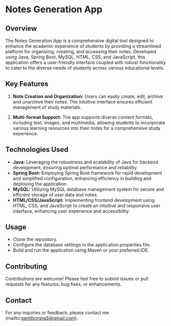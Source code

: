 # Notes Generation App

## Overview
The Notes Generation App is a comprehensive digital tool designed to enhance the academic experience of students by providing a streamlined platform for organizing, creating, and accessing their notes. Developed using Java, Spring Boot, MySQL, HTML, CSS, and JavaScript, this application offers a user-friendly interface coupled with robust functionality to cater to the diverse needs of students across various educational levels.

## Key Features
1. **Note Creation and Organization:** Users can easily create, edit, archive and unarchive their notes. The intuitive interface ensures efficient management of study materials.
   
2. **Multi-format Support:** The app supports diverse content formats, including text, images, and multimedia, allowing students to incorporate various learning resources into their notes for a comprehensive study experience.

## Technologies Used
- **Java:** Leveraging the robustness and scalability of Java for backend development, ensuring optimal performance and reliability.
- **Spring Boot:** Employing Spring Boot framework for rapid development and simplified configuration, enhancing efficiency in building and deploying the application.
- **MySQL:** Utilizing MySQL database management system for secure and efficient storage of user data and notes.
- **HTML/CSS/JavaScript:** Implementing frontend development using HTML, CSS, and JavaScript to create an intuitive and responsive user interface, enhancing user experience and accessibility.

## Usage
- Clone the repository.
- Configure the database settings in the application.properties file.
- Build and run the application using Maven or your preferred IDE.

## Contributing
Contributions are welcome! Please feel free to submit issues or pull requests for any features, bug fixes, or enhancements.

## Contact
For any inquiries or feedback, please contact me (mailto:santiborgna5@gmail.com).

